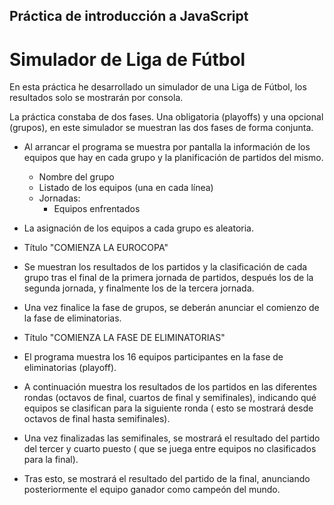 ## Práctica de introducción a JavaScript

# Simulador de Liga de Fútbol

En esta práctica he desarrollado un simulador de una Liga de Fútbol, los resultados solo se mostrarán por consola.

La práctica constaba de dos fases. Una obligatoria (playoffs) y una opcional (grupos), en este simulador se muestran las dos fases de forma conjunta.

- Al arrancar el programa se muestra por pantalla la información de los equipos que hay en cada grupo y la planificación de partidos del mismo.
  - Nombre del grupo
  - Listado de los equipos (una en cada línea)
  - Jornadas:
    - Equipos enfrentados
- La asignación de los equipos a cada grupo es aleatoria.
- Título "COMIENZA LA EUROCOPA"
- Se muestran los resultados de los partidos y la clasificación de cada grupo tras el final de la primera jornada de partidos, después los de la segunda jornada, y finalmente los de la tercera jornada.
- Una vez finalice la fase de grupos, se deberán anunciar el comienzo de la fase de eliminatorias.

- Título "COMIENZA LA FASE DE ELIMINATORIAS"
- El programa muestra los 16 equipos participantes en la fase de eliminatorias (playoff).
- A continuación muestra los resultados de los partidos en las diferentes rondas (octavos de final, cuartos de final y semifinales), indicando qué equipos se clasifican para la siguiente ronda ( esto se mostrará desde octavos de final hasta semifinales).
- Una vez finalizadas las semifinales, se mostrará el resultado del partido del tercer y cuarto puesto ( que se juega entre equipos no clasificados para la final).
- Tras esto, se mostrará el resultado del partido de la final, anunciando posteriormente el equipo ganador como campeón del mundo.


